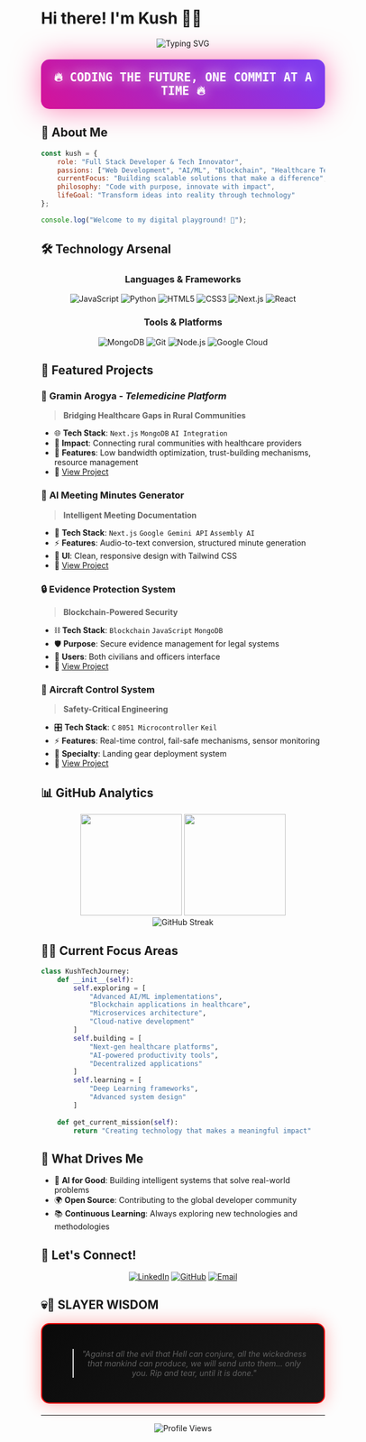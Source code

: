 # Hi there! I'm Kush 👋✨

<div align="center">
  <img src="https://readme-typing-svg.herokuapp.com?font=Orbitron&weight=900&size=40&duration=2500&pause=800&color=00FF88&center=true&vCenter=true&width=800&height=100&lines=Full+Stack+Developer+%E2%9A%A1;AI+%26+Blockchain+Enthusiast+%F0%9F%A4%96;Problem+Solver+%F0%9F%9A%80;Code+Architect+%F0%9F%8F%97%EF%B8%8F" alt="Typing SVG" />
  
  <div style="background: linear-gradient(45deg, #ff006e, #8338ec, #3a86ff, #06ffa5); background-size: 400% 400%; animation: gradientShift 3s ease infinite; padding: 20px; border-radius: 15px; margin: 20px 0; box-shadow: 0 0 50px rgba(255, 0, 110, 0.5);">
    <h2 style="color: white; text-shadow: 0 0 20px rgba(255, 255, 255, 0.8); font-family: 'Orbitron', monospace; margin: 0;">🔥 CODING THE FUTURE, ONE COMMIT AT A TIME 🔥</h2>
  </div>
</div>

## 🌟 About Me

```javascript
const kush = {
    role: "Full Stack Developer & Tech Innovator",
    passions: ["Web Development", "AI/ML", "Blockchain", "Healthcare Tech"],
    currentFocus: "Building scalable solutions that make a difference",
    philosophy: "Code with purpose, innovate with impact",
    lifeGoal: "Transform ideas into reality through technology"
};

console.log("Welcome to my digital playground! 🚀");
```

## 🛠️ Technology Arsenal

<div align="center">

### Languages & Frameworks
![JavaScript](https://img.shields.io/badge/-JavaScript-F7DF1E?style=for-the-badge&logo=javascript&logoColor=black)
![Python](https://img.shields.io/badge/-Python-3776AB?style=for-the-badge&logo=python&logoColor=white)
![HTML5](https://img.shields.io/badge/-HTML5-E34F26?style=for-the-badge&logo=html5&logoColor=white)
![CSS3](https://img.shields.io/badge/-CSS3-1572B6?style=for-the-badge&logo=css3&logoColor=white)
![Next.js](https://img.shields.io/badge/-Next.js-000000?style=for-the-badge&logo=next.js&logoColor=white)
![React](https://img.shields.io/badge/-React-61DAFB?style=for-the-badge&logo=react&logoColor=black)
### Tools & Platforms
![MongoDB](https://img.shields.io/badge/-MongoDB-47A248?style=for-the-badge&logo=mongodb&logoColor=white)
![Git](https://img.shields.io/badge/-Git-F05032?style=for-the-badge&logo=git&logoColor=white)
![Node.js](https://img.shields.io/badge/-Node.js-339933?style=for-the-badge&logo=node.js&logoColor=white)
![Google Cloud](https://img.shields.io/badge/-Google%20Cloud-4285F4?style=for-the-badge&logo=google-cloud&logoColor=white)

</div>

## 🚀 Featured Projects

### 🏥 **Gramin Arogya** - *Telemedicine Platform*
> **Bridging Healthcare Gaps in Rural Communities**
- 🌐 **Tech Stack**: `Next.js` `MongoDB` `AI Integration`
- 🎯 **Impact**: Connecting rural communities with healthcare providers
- 📱 **Features**: Low bandwidth optimization, trust-building mechanisms, resource management
- 🔗 [View Project](https://github.com/Kush5429/Gramin-Arogya)

### 🤖 **AI Meeting Minutes Generator**
> **Intelligent Meeting Documentation**
- 🧠 **Tech Stack**: `Next.js` `Google Gemini API` `Assembly AI`
- ⚡ **Features**: Audio-to-text conversion, structured minute generation
- 🎨 **UI**: Clean, responsive design with Tailwind CSS
- 🔗 [View Project](https://github.com/Kush5429/AI-Meeting-Minutes-Generator-Using-Gemini)

### 🔒 **Evidence Protection System**
> **Blockchain-Powered Security**
- ⛓️ **Tech Stack**: `Blockchain` `JavaScript` `MongoDB`
- 🛡️ **Purpose**: Secure evidence management for legal systems
- 👥 **Users**: Both civilians and officers interface
- 🔗 [View Project](https://github.com/Kush5429/Evidence-Protection-System-using-Blockchain)

### 🛬 **Aircraft Control System**
> **Safety-Critical Engineering**
- 🎛️ **Tech Stack**: `C` `8051 Microcontroller` `Keil`
- ⚡ **Features**: Real-time control, fail-safe mechanisms, sensor monitoring
- 🔧 **Specialty**: Landing gear deployment system
- 🔗 [View Project](https://github.com/Kush5429/Control-System-For-Lowering-An-Aircraft-Undercarriage)

## 📊 GitHub Analytics

<div align="center">
  <img height="180em" src="https://github-readme-stats.vercel.app/api?username=Kush5429&show_icons=true&theme=tokyonight&include_all_commits=true&count_private=true"/>
  <img height="180em" src="https://github-readme-stats.vercel.app/api/top-langs/?username=Kush5429&layout=compact&theme=tokyonight"/>
</div>

<div align="center">
  <img src="https://github-readme-streak-stats.herokuapp.com/?user=Kush5429&theme=tokyonight" alt="GitHub Streak"/>
</div>

## 🙇🏻 Current Focus Areas

```python
class KushTechJourney:
    def __init__(self):
        self.exploring = [
            "Advanced AI/ML implementations",
            "Blockchain applications in healthcare",
            "Microservices architecture",
            "Cloud-native development"
        ]
        self.building = [
            "Next-gen healthcare platforms",
            "AI-powered productivity tools",
            "Decentralized applications"
        ]
        self.learning = [
            "Deep Learning frameworks",
            "Advanced system design"
        ]
    
    def get_current_mission(self):
        return "Creating technology that makes a meaningful impact"
```

## 🎯 What Drives Me

- 🤖 **AI for Good**: Building intelligent systems that solve real-world problems  
- 🌍 **Open Source**: Contributing to the global developer community
- 📚 **Continuous Learning**: Always exploring new technologies and methodologies

## 🤝 Let's Connect!

<div align="center">
  
[![LinkedIn](https://img.shields.io/badge/LinkedIn-0077B5?style=for-the-badge&logo=linkedin&logoColor=white)](https://www.linkedin.com/in/kush-profile)
[![GitHub](https://img.shields.io/badge/GitHub-100000?style=for-the-badge&logo=github&logoColor=white)](https://github.com/Kush5429)
[![Email](https://img.shields.io/badge/Email-D14836?style=for-the-badge&logo=gmail&logoColor=white)](mailto:kushambekar@gmail.com)

</div>

## 💀💭 SLAYER WISDOM

<div align="center" style="background: linear-gradient(135deg, #0a0a0a, #1a1a1a); padding: 30px; border-radius: 15px; margin: 20px 0; border: 2px solid #ff0000; box-shadow: 0 0 30px rgba(255, 0, 0, 0.3);">
  
> *"Against all the evil that Hell can conjure, all the wickedness that mankind can produce, we will send unto them... only you. Rip and tear, until it is done."*

</div>

---

<div align="center">
  <img src="https://komarev.com/ghpvc/?username=Kush5429&color=blue&style=flat-square&label=Profile+Views" alt="Profile Views"/>
</div>
